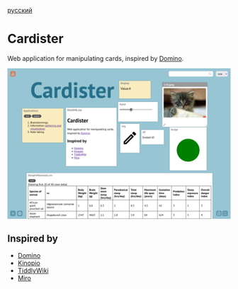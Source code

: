 [русский](README.ru.md)
# Cardister 

Web application for manipulating cards,
inspired by [Domino](https://kool.tools/domino/). 

![Screenshot](./docs/cardiater.png)

## Inspired by

- [Domino](https://kool.tools/domino/) 
- [Kinopio](https://kinopio.club/)
- [TiddlyWiki](https://tiddlywiki.com/)
- [Miro](https://miro.com/)
